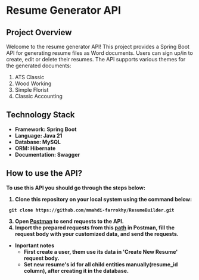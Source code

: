 # Resume Generator API
## Project Overview
Welcome to the resume generator API!
This project provides a Spring Boot API for generating resume files as Word documents. Users can sign up/in to create, edit or delete their resumes.
The API supports various themes for the generated documents:
  1. ATS Classic
  2. Wood Working
  3. Simple Florist
  4. Classic Accounting

## Technology Stack
* <strong>Framework<strong>: Spring Boot
* <strong>Language<strong>: Java 21
* <strong>Database<strong>: MySQL
* <strong>ORM<strong>: Hibernate
* <strong>Documentation<strong>: Swagger

## How to use the API?
To use this API you should go through the steps below:
1. Clone this repository on your local system using the command below:

``` git clone https://github.com/mmahdi-farrokhy/ResumeBuilder.git```

3. Open [Postman](https://dl.pstmn.io/download/latest/win64) to send requests to the API.
4. Import the prepared requests from this [path](https://github.com/mmahdi-farrokhy/ResumeBuilder/blob/main/Postman%20Request%20Collection.json) in Postman, fill the request body with your customized data, and send the requests.
  * Inportant notes
    * First create a user, them use its data in 'Create New Resume' request body.
    * Set new resume's id for all child entities manually(resume_id column), after creating it in the database.
